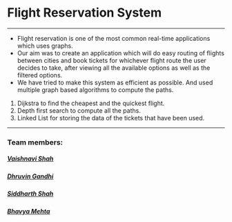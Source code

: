 # Flight Reservation System
---
* Flight reservation is one of the most common real-time applications which uses graphs. 
* Our aim was to create an application which will do easy routing of flights between cities and book tickets for whichever flight route the user decides to take, after viewing all the available options as well as the filtered options.
* We have tried to make this system as efficient as possible. And used multiple graph based algorithms to compute the paths.
1. Dijkstra to find the cheapest and the quickest flight. 
2. Depth first search to compute all the paths. 
3. Linked List for storing the data of the tickets that have been used. 

---
### Team members:
##### [Vaishnavi Shah](https://github.com/vaishnavirshah)
##### [Dhruvin Gandhi](https://github.com/dhruvin5)
##### [Siddharth Shah](https://github.com/sid-1207)
##### [Bhavya Mehta](https://github.com/bhavya092)
